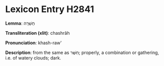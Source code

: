# Lexicon Entry H2841

**Lemma**: חַשְׁרָה

**Transliteration (xlit)**: chashrâh

**Pronunciation**: khash-raw'

**Description**:
from the same as חִשֻּׁר; properly, a combination or gathering, i.e. of watery clouds; dark.
